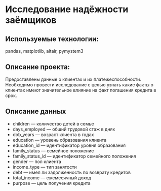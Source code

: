 # Исследование надёжности заёмщиков
## Используемые технологии:
pandas, matplotlib, altair, pymystem3
## Описание проекта:
Предоставлены данные о клиентах и их платежеспособности. Необходимо провести исследование с целью узнать какие факты о клиентах имеют значительное влияние на факт погашения кредита в срок.

## Описание данных
* children — количество детей в семье
* days_employed — общий трудовой стаж в днях
* dob_years — возраст клиента в годах
* education — уровень образования клиента
* education_id — идентификатор уровня образования
* family_status — семейное положение
* family_status_id — идентификатор семейного положения
* gender — пол клиента
* income_type — тип занятости
* debt — имел ли задолженность по возврату кредитов
* total_income — ежемесячный доход
* purpose — цель получения кредита

